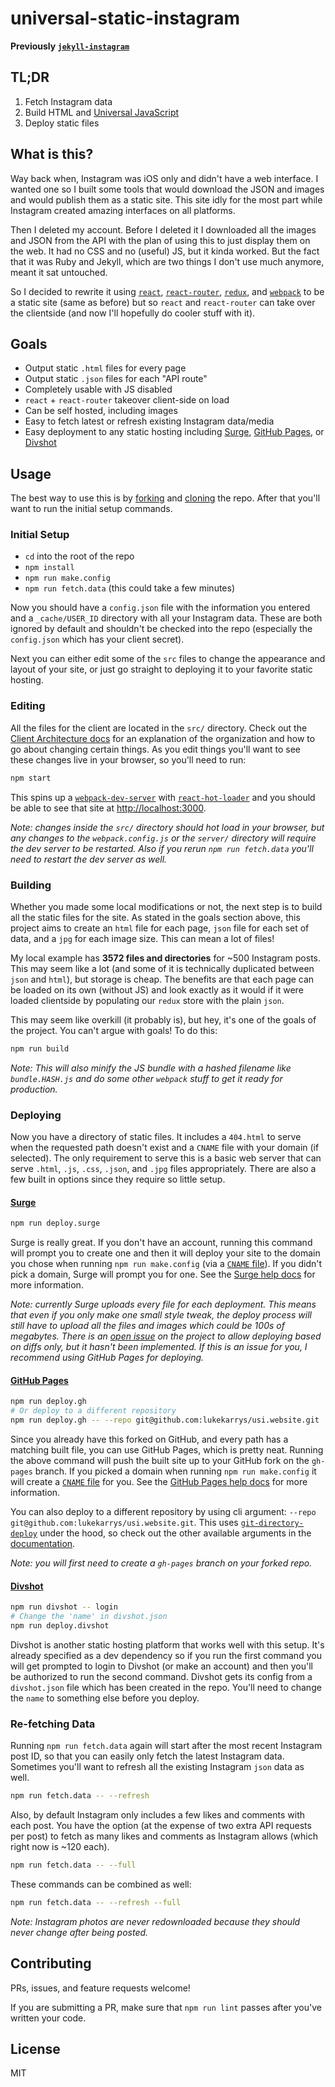universal-static-instagram
===============

**Previously [`jekyll-instagram`](https://github.com/lukekarrys/jekyll-instagram/tree/1da67ca095902c2241753f3722c7a991a39d185c)**

## TL;DR

1. Fetch Instagram data
2. Build HTML and [Universal JavaScript](https://medium.com/@mjackson/universal-javascript-4761051b7ae9)
3. Deploy static files

## What is this?

Way back when, Instagram was iOS only and didn't have a web interface. I wanted one so I built some tools that would download the JSON and images and would publish them as a static site. This site idly for the most part while Instagram created amazing interfaces on all platforms.

Then I deleted my account. Before I deleted it I downloaded all the images and JSON from the API with the plan of using this to just display them on the web. It had no CSS and no (useful) JS, but it kinda worked. But the fact that it was Ruby and Jekyll, which are two things I don't use much anymore, meant it sat untouched.

So I decided to rewrite it using [`react`](https://facebook.github.io/react/), [`react-router`](http://rackt.github.io/react-router/), [`redux`](http://rackt.github.io/redux/), and [`webpack`](http://webpack.github.io/) to be a static site (same as before) but so `react` and `react-router` can take over the clientside (and now I'll hopefully do cooler stuff with it).


## Goals

- Output static `.html` files for every page
- Output static `.json` files for each "API route"
- Completely usable with JS disabled
- `react` + `react-router` takeover client-side on load
- Can be self hosted, including images
- Easy to fetch latest or refresh existing Instagram data/media
- Easy deployment to any static hosting including [Surge](https://surge.sh/), [GitHub Pages](https://pages.github.com/), or [Divshot](https://divshot.com/)


## Usage

The best way to use this is by [forking](https://help.github.com/articles/fork-a-repo/) and [cloning](https://help.github.com/articles/cloning-a-repository/) the repo. After that you'll want to run the initial setup commands.

### Initial Setup

- `cd` into the root of the repo
- `npm install`
- `npm run make.config`
- `npm run fetch.data` (this could take a few minutes)

Now you should have a `config.json` file with the information you entered and a `_cache/USER_ID` directory with all your Instagram data. These are both ignored by default and shouldn't be checked into the repo (especially the `config.json` which has your client secret).

Next you can either edit some of the `src` files to change the appearance and layout of your site, or just go straight to deploying it to your favorite static hosting.

### Editing

All the files for the client are located in the `src/` directory. Check out the [Client Architecture docs](CLIENTREADME.md) for an explanation of the organization and how to go about changing certain things. As you edit things you'll want to see these changes live in your browser, so you'll need to run:

```sh
npm start
```

This spins up a [`webpack-dev-server`](http://webpack.github.io/docs/webpack-dev-server.html) with [`react-hot-loader`](http://gaearon.github.io/react-hot-loader/) and you should be able to see that site at [http://localhost:3000](http://localhost:3000).

*Note: changes inside the `src/` directory should hot load in your browser, but any changes to the `webpack.config.js` or the `server/` directory will require the dev server to be restarted. Also if you rerun `npm run fetch.data` you'll need to restart the dev server as well.*

### Building

Whether you made some local modifications or not, the next step is to build all the static files for the site. As stated in the goals section above, this project aims to create an `html` file for each page, `json` file for each set of data, and a `jpg` for each image size. This can mean a lot of files!

My local example has **3572 files and directories** for ~500 Instagram posts. This may seem like a lot (and some of it is technically duplicated between `json` and `html`), but storage is cheap. The benefits are that each page can be loaded on its own (without JS) and look exactly as it would if it were loaded clientside by populating our `redux` store with the plain `json`.

This may seem like overkill (it probably is), but hey, it's one of the goals of the project. You can't argue with goals! To do this:

```sh
npm run build
```

*Note: This will also minify the JS bundle with a hashed filename like `bundle.HASH.js` and do some other `webpack` stuff to get it ready for production.*

### Deploying

Now you have a directory of static files. It includes a `404.html` to serve when the requested path doesn't exist and a `CNAME` file with your domain (if selected). The only requirement to serve this is a basic web server that can serve `.html`, `.js`, `.css`, `.json`, and `.jpg` files appropriately. There are also a few built in options since they require so little setup.

#### [Surge](https://surge.sh/)

```sh
npm run deploy.surge
```

Surge is really great. If you don't have an account, running this command will prompt you to create one and then it will deploy your site to the domain you chose when running `npm run make.config` (via a [`CNAME` file](https://surge.sh/help/remembering-a-domain)). If you didn't pick a domain, Surge will prompt you for one. See the [Surge help docs](https://surge.sh/help) for more information.

*Note: currently Surge uploads every file for each deployment. This means that even if you only make one small style tweak, the deploy process will still have to upload all the files and images which could be 100s of megabytes. There is an [open issue](https://github.com/sintaxi/surge/issues/119) on the project to allow deploying based on diffs only, but it hasn't been implemented. If this is an issue for you, I recommend using GitHub Pages for deploying.*

#### [GitHub Pages](https://pages.github.com/)

```sh
npm run deploy.gh
# Or deploy to a different repository
npm run deploy.gh -- --repo git@github.com:lukekarrys/usi.website.git
```

Since you already have this forked on GitHub, and every path has a matching built file, you can use GitHub Pages, which is pretty neat. Running the above command will push the built site up to your GitHub fork on the `gh-pages` branch. If you picked a domain when running `npm run make.config` it will create a [`CNAME` file](https://help.github.com/articles/setting-up-a-custom-domain-with-github-pages/#creating-and-committing-a-cname-file) for you. See the [GitHub Pages help docs](https://help.github.com/categories/github-pages-basics/) for more information.

You can also deploy to a different repository by using cli argument: `--repo git@github.com:lukekarrys/usi.website.git`. This uses [`git-directory-deploy`](https://github.com/lukekarrys/git-directory-deploy) under the hood, so check out the other available arguments in the [documentation](https://github.com/lukekarrys/git-directory-deploy#usage).

*Note: you will first need to create a `gh-pages` branch on your forked repo.*

#### [Divshot](https://divshot.com/)

```sh
npm run divshot -- login
# Change the 'name' in divshot.json
npm run deploy.divshot
```

Divshot is another static hosting platform that works well with this setup. It's already specified as a dev dependency so if you run the first command you will get prompted to login to Divshot (or make an account) and then you'll be authorized to run the second command. Divshot gets its config from a `divshot.json` file which has been created in the repo. You'll need to change the `name` to something else before you deploy.

### Re-fetching Data

Running `npm run fetch.data` again will start after the most recent Instagram post ID, so that you can easily only fetch the latest Instagram data. Sometimes you'll want to refresh all the existing Instagram `json` data as well.

```sh
npm run fetch.data -- --refresh
```

Also, by default Instagram only includes a few likes and comments with each post. You have the option (at the expense of two extra API requests per post) to fetch as many likes and comments as Instagram allows (which right now is ~120 each).

```sh
npm run fetch.data -- --full
```

These commands can be combined as well:

```sh
npm run fetch.data -- --refresh --full
```

*Note: Instagram photos are never redownloaded because they should never change after being posted.*


## Contributing

PRs, issues, and feature requests welcome!

If you are submitting a PR, make sure that `npm run lint` passes after you've written your code.


## License

MIT
